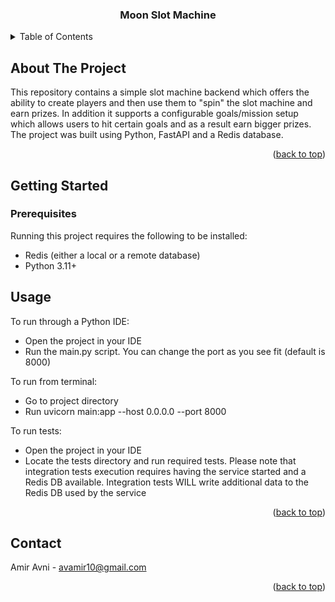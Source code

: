  <h3 align="center">Moon Slot Machine</h3>

<!-- TABLE OF CONTENTS -->
<details>
  <summary>Table of Contents</summary>
  <ol>
    <li>
      <a href="#about-the-project">About The Project</a> 
    </li>
    <li>
      <a href="#getting-started">Getting Started</a>
      <ul>
        <li><a href="#prerequisites">Prerequisites</a></li> 
      </ul>
    </li>
    <li><a href="#usage">Usage</a></li> 
    <li><a href="#contact">Contact</a></li> 
  </ol>
</details>

<!-- ABOUT THE PROJECT -->
## About The Project

This repository contains a simple slot machine backend which offers the ability to create players
and then use them to "spin" the slot machine and earn prizes.
In addition it supports a configurable goals/mission setup which allows users to hit certain goals
and as a result earn bigger prizes.
The project was built using Python, FastAPI and a Redis database.

<p align="right">(<a href="#readme-top">back to top</a>)</p>


<!-- GETTING STARTED -->
## Getting Started

### Prerequisites

Running this project requires the following to be installed:
* Redis (either a local or a remote database)
* Python 3.11+

<!-- USAGE EXAMPLES -->
## Usage

To run through a Python IDE:
* Open the project in your IDE
* Run the main.py script. You can change the port as you see fit (default is 8000)

To run from terminal:
* Go to project directory
* Run uvicorn main:app --host 0.0.0.0 --port 8000

To run tests:
* Open the project in your IDE
* Locate the tests directory and run required tests. Please note that integration tests
execution requires having the service started and a Redis DB available. Integration tests WILL write additional data to the Redis DB used by the service

<p align="right">(<a href="#readme-top">back to top</a>)</p>

<!-- CONTACT -->
## Contact

Amir Avni - [avamir10@gmail.com](mailto:avamir10@gmail.com)

<p align="right">(<a href="#readme-top">back to top</a>)</p>
